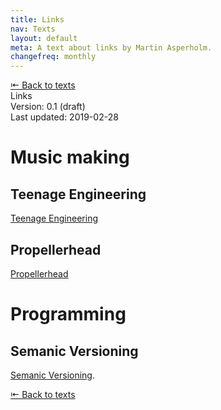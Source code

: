 ```yaml
---
title: Links
nav: Texts
layout: default
meta: A text about links by Martin Asperholm.
changefreq: monthly
---
```


<div class="article_back_top"><a href="/texts/">&#8676; Back to texts</a></div>

<div class="article_start">
	<div class="article_title">Links</div>
	<div class="article_status">Version: 0.1 (draft)</div>
	<div class="article_last_updated">Last updated: 2019-02-28</div>
</div>

# Music making
## Teenage Engineering
[Teenage Engineering](https://www.teenageengineering.com)

## Propellerhead
[Propellerhead](https://www.propellerheads.com)


# Programming
## Semanic Versioning
[Semanic Versioning](https://semver.org).

<div class="article_back_bottom"><a href="/texts/">&#8676; Back to texts</a></div>